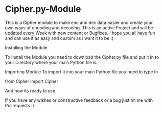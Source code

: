 # Cipher.py-Module
This is a Cipher module to make enc and dec data easier and create your own ways of encoding and decoding.
This is an active Project and will be updated every Week with new content or Bugfixes.
I hope you all have fun and can use it as easy and custom as i want it to be :)



Installing the Module

To install the Module you need to download the Cipher.py file and put it in to your Directory where your 
main Python file is.



Importing Module
To import it into your main Python file you need to type in 

from Cipher import Cipher

And now its ready to use.




If you have any wishes or constructive feedback or a bug just hit me with Pullrequests :)
